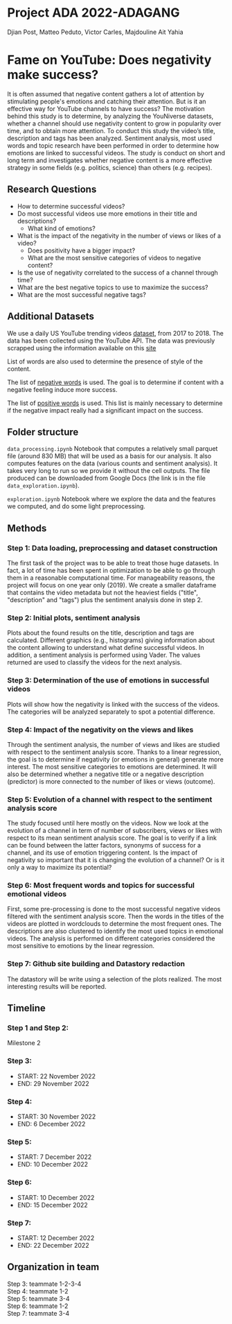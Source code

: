 # Project ADA 2022-ADAGANG
Djian Post, Matteo Peduto, Victor Carles, Majdouline Ait Yahia

# Fame on YouTube: Does negativity make success?

It is often assumed that negative content gathers a lot of attention by stimulating people's emotions and catching their attention. But is it an effective way for YouTube channels to have success? The motivation behind this study is to determine, by analyzing the YouNiverse datasets, whether a channel should use negativity content to grow in popularity over time, and to obtain more attention. To conduct this study the video’s title, description and tags has been analyzed. Sentiment analysis, most used words and topic research have been performed in order to determine how emotions are linked to successful videos. The study is conduct on short and long term and investigates whether negative content is a more effective strategy in some fields (e.g. politics, science) than others (e.g. recipes). 

## Research Questions

* How to determine successful videos?
* Do most successful videos use more emotions in their title and descriptions? 
    * What kind of emotions?
* What is the impact of the negativity in the number of views or likes of a video?
    * Does positivity have a bigger impact?
    *	What are the most sensitive categories of videos to negative content?
* Is the use of negativity correlated to the success of a channel through time?
* What are the best negative topics to use to maximize the success?
* What are the most successful negative tags?

## Additional Datasets

We use a daily US YouTube trending videos [dataset](https://www.kaggle.com/datasets/datasnaek/youtube-new?select=USvideos.csv), from 2017 to 2018. The data has been collected using the YouTube API. The data was previously scrapped using the information available on this [site](https://github.com/mitchelljy/Trending-YouTube-Scraper/tree/master/output)

List of words are also used to determine the presence of style of the content.

The list of [negative words](https://ptrckprry.com/course/ssd/data/negative-words.txt) is used. The goal is to determine if content with a negative feeling induce more success.

The list of [positive words](https://ptrckprry.com/course/ssd/data/positive-words.txt) is used. This list is mainly necessary to determine if the negative impact really had a significant impact on the success.

## Folder structure

`data_processing.ipynb` Notebook that computes a relatively small parquet file (around 830 MB) that will be used as a basis for our analysis. It also computes features on the data (various counts and sentiment analysis).
It takes very long to run so we provide it without the cell outputs. The file produced can be downloaded from Google Docs (the link is in the file `data_exploration.ipynb`).

`exploration.ipynb` Notebook where we explore the data and the features we computed, and do some light preprocessing.


## Methods

### Step 1: Data loading, preprocessing and dataset construction
The first task of the project was to be able to treat those huge datasets. In fact, a lot of time has been spent in optimization to be able to go through them in a reasonable computational time. For manageability reasons, the project will focus on one year only (2019). We create a smaller dataframe that contains the video metadata but not the heaviest fields ("title", "description" and "tags") plus the sentiment analysis done in step 2.

### Step 2: Initial plots, sentiment analysis
Plots about the found results on the title, description and tags are calculated. Different graphics (e.g., histograms) giving information about the content allowing to understand what define successful videos. In addition, a sentiment analysis is performed using Vader. The values returned are used to classify the videos for the next analysis.

### Step 3: Determination of the use of emotions in successful videos
Plots will show how the negativity is linked with the success of the videos. The categories will be analyzed separately to spot a potential difference. 

### Step 4: Impact of the negativity on the views and likes
Through the sentiment analysis, the number of views and likes are studied with respect to the sentiment analysis score. Thanks to a linear regression, the goal is to determine if negativity (or emotions in general) generate more interest. The most sensitive categories to emotions are determined. It will also be determined whether a negative title or a negative description (predictor) is more connected to the number of likes or views (outcome).

### Step 5: Evolution of a channel with respect to the sentiment analysis score
The study focused until here mostly on the videos. Now we look at the evolution of a channel in term of number of subscribers, views or likes with respect to its mean sentiment analysis score. The goal is to verify if a link can be found between the latter factors, synonyms of success for a channel, and its use of emotion triggering content. Is the impact of negativity so important that it is changing the evolution of a channel? Or is it only a way to maximize its potential?

### Step 6: Most frequent words and topics for successful emotional videos 
First, some pre-processing is done to the most successful negative videos filtered with the sentiment analysis score. Then the words in the titles of the videos are plotted in wordclouds to determine the most frequent ones. The descriptions are also clustered to identify the most used topics in emotional videos. The analysis is performed on different categories considered the most sensitive to emotions by the linear regression. 

### Step 7: Github site building and Datastory redaction
The datastory will be write using a selection of the plots realized. The most interesting results will be reported.



## Timeline
### Step 1 and Step 2:
Milestone 2

### Step 3:
*	START: 22 November 2022
*	END: 29 November 2022
### Step 4:
*	START: 30 November 2022
*	END: 6 December 2022

### Step 5:
*	START: 7 December 2022
*	END: 10 December 2022

### Step 6:
*	START: 10 December 2022
*	END: 15 December 2022

### Step 7:
*	START: 12 December 2022
*	END: 22 December 2022



## Organization in team
Step 3: teammate 1-2-3-4 <br />
Step 4: teammate 1-2 <br />
Step 5: teammate 3-4 <br />
Step 6: teammate 1-2 <br />
Step 7: teammate 3-4
